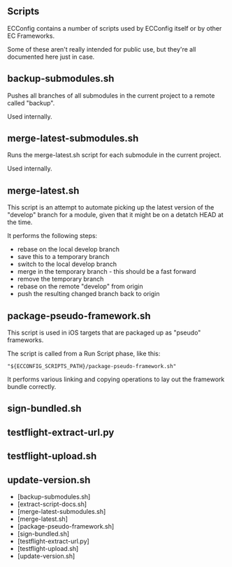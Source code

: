 Scripts
-------

ECConfig contains a number of scripts used by ECConfig itself or by other EC Frameworks.

Some of these aren't really intended for public use, but they're all documented here just in case.


## backup-submodules.sh

Pushes all branches of all submodules in the current project to a remote called "backup".

Used internally.


## merge-latest-submodules.sh

Runs the merge-latest.sh script for each submodule in the current project.

Used internally.


## merge-latest.sh

This script is an attempt to automate picking up the latest version of the "develop" branch for a module, given that it might be on a detatch HEAD at the time.

It performs the following steps:

- rebase on the local develop branch
- save this to a temporary branch
- switch to the local develop branch
- merge in the temporary branch - this should be a fast forward
- remove the temporary branch
- rebase on the remote "develop" from origin
- push the resulting changed branch back to origin


## package-pseudo-framework.sh

This script is used in iOS targets that are packaged up as "pseudo" frameworks.

The script is called from a Run Script phase, like this:

    "${ECCONFIG_SCRIPTS_PATH}/package-pseudo-framework.sh"

It performs various linking and copying operations to lay out the framework bundle correctly.


## sign-bundled.sh



## testflight-extract-url.py



## testflight-upload.sh



## update-version.sh
- [backup-submodules.sh]
- [extract-script-docs.sh]
- [merge-latest-submodules.sh]
- [merge-latest.sh]
- [package-pseudo-framework.sh]
- [sign-bundled.sh]
- [testflight-extract-url.py]
- [testflight-upload.sh]
- [update-version.sh]
